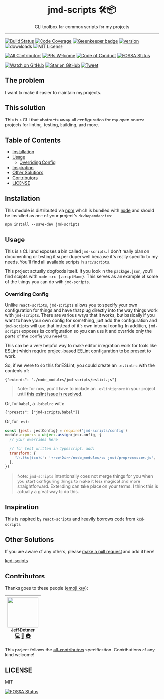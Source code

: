 <div align="center">
<h1>jmd-scripts 🛠📦</h1>

<p>CLI toolbox for common scripts for my projects</p>
</div>

<hr />

[![Build Status][build-badge]][build]
[![Code Coverage][coverage-badge]][coverage]
[![Greenkeeper badge](https://badges.greenkeeper.io/shellthor/jmd-scripts.svg)](https://greenkeeper.io/)
[![version][version-badge]][package]
[![downloads][downloads-badge]][npmcharts]
[![MIT License][license-badge]][license]

[![All Contributors](https://img.shields.io/badge/all_contributors-1-orange.svg?style=flat-square)](#contributors)
[![PRs Welcome][prs-badge]][prs]
[![Code of Conduct][coc-badge]][coc]
[![FOSSA Status](https://app.fossa.io/api/projects/git%2Bgithub.com%2Fshellthor%2Fjmd-scripts.svg?type=shield)](https://app.fossa.io/projects/git%2Bgithub.com%2Fshellthor%2Fjmd-scripts?ref=badge_shield)

[![Watch on GitHub][github-watch-badge]][github-watch]
[![Star on GitHub][github-star-badge]][github-star]
[![Tweet][twitter-badge]][twitter]

## The problem

I want to make it easier to maintain my projects.

## This solution

This is a CLI that abstracts away all configuration for my open source projects
for linting, testing, building, and more.

## Table of Contents

<!-- START doctoc generated TOC please keep comment here to allow auto update -->

<!-- DON'T EDIT THIS SECTION, INSTEAD RE-RUN doctoc TO UPDATE -->

* [Installation](#installation)
* [Usage](#usage)
  * [Overriding Config](#overriding-config)
* [Inspiration](#inspiration)
* [Other Solutions](#other-solutions)
* [Contributors](#contributors)
* [LICENSE](#license)

<!-- END doctoc generated TOC please keep comment here to allow auto update -->

## Installation

This module is distributed via [npm][npm] which is bundled with [node][node] and
should be installed as one of your project's `devDependencies`:

```
npm install --save-dev jmd-scripts
```

## Usage

This is a CLI and exposes a bin called `jmd-scripts`. I don't really plan on
documenting or testing it super duper well because it's really specific to my
needs. You'll find all available scripts in `src/scripts`.

This project actually dogfoods itself. If you look in the `package.json`, you'll
find scripts with `node src {scriptName}`. This serves as an example of some
of the things you can do with `jmd-scripts`.

### Overriding Config

Unlike `react-scripts`, `jmd-scripts` allows you to specify your own
configuration for things and have that plug directly into the way things work
with `jmd-scripts`. There are various ways that it works, but basically if you
want to have your own config for something, just add the configuration and
`jmd-scripts` will use that instead of it's own internal config. In addition,
`jmd-scripts` exposes its configuration so you can use it and override only
the parts of the config you need to.

This can be a very helpful way to make editor integration work for tools like
ESLint which require project-based ESLint configuration to be present to work.

So, if we were to do this for ESLint, you could create an `.eslintrc` with the
contents of:

```
{"extends": "./node_modules/jmd-scripts/eslint.js"}
```

> Note: for now, you'll have to include an `.eslintignore` in your project until
> [this eslint issue is resolved](https://github.com/eslint/eslint/issues/9227).

Or, for `babel`, a `.babelrc` with:

```
{"presets": ["jmd-scripts/babel"]}
```

Or, for `jest`:

```javascript
const {jest: jestConfig} = require('jmd-scripts/config')
module.exports = Object.assign(jestConfig, {
  // your overrides here

  // for test written in Typescript, add:
  transform: {
    '\\.(ts|tsx)$': '<rootDir>/node_modules/ts-jest/preprocessor.js',
  },
})
```

> Note: `jmd-scripts` intentionally does not merge things for you when you start
> configuring things to make it less magical and more straightforward. Extending
> can take place on your terms. I think this is actually a great way to do this.

## Inspiration

This is inspired by `react-scripts` and heavily borrows code from `kcd-scripts`.

## Other Solutions

If you are aware of any others, please [make a pull request][prs] and add it
here!

[kcd-scripts][kcd-scripts]

## Contributors

Thanks goes to these people ([emoji key][emojis]):

<!-- ALL-CONTRIBUTORS-LIST:START - Do not remove or modify this section -->

| [<img src="https://avatars1.githubusercontent.com/u/649578?v=4" width="100px;"/><br /><sub>Jeff Detmer</sub>](http://www.jeffdetmer.com)<br />[💻](https://github.com/shellthor/jmd-scripts/commits?author=shellthor 'Code') [📖](https://github.com/shellthor/jmd-scripts/commits?author=shellthor 'Documentation') [🚇](#infra-shellthor 'Infrastructure (Hosting, Build-Tools, etc)') |
| :--------------------------------------------------------------------------------------------------------------------------------------------------------------------------------------------------------------------------------------------------------------------------------------------------------------------------------------------------------------------------------------: |


<!-- ALL-CONTRIBUTORS-LIST:END -->

This project follows the [all-contributors][all-contributors] specification.
Contributions of any kind welcome!

## LICENSE

MIT

[npm]: https://www.npmjs.com/
[node]: https://nodejs.org
[build-badge]: https://img.shields.io/travis/shellthor/jmd-scripts.svg?style=flat-square
[build]: https://travis-ci.org/shellthor/jmd-scripts
[coverage-badge]: https://img.shields.io/codecov/c/github/shellthor/jmd-scripts.svg?style=flat-square
[coverage]: https://codecov.io/github/shellthor/jmd-scripts
[version-badge]: https://img.shields.io/npm/v/jmd-scripts.svg?style=flat-square
[package]: https://www.npmjs.com/package/jmd-scripts
[downloads-badge]: https://img.shields.io/npm/dm/jmd-scripts.svg?style=flat-square
[npmcharts]: http://npmcharts.com/compare/jmd-scripts
[license-badge]: https://img.shields.io/npm/l/jmd-scripts.svg?style=flat-square
[license]: https://github.com/shellthor/jmd-scripts/blob/master/LICENSE
[prs-badge]: https://img.shields.io/badge/PRs-welcome-brightgreen.svg?style=flat-square
[prs]: http://makeapullrequest.com
[donate-badge]: https://img.shields.io/badge/$-support-green.svg?style=flat-square
[coc-badge]: https://img.shields.io/badge/code%20of-conduct-ff69b4.svg?style=flat-square
[coc]: https://github.com/shellthor/jmd-scripts/blob/master/other/CODE_OF_CONDUCT.md
[github-watch-badge]: https://img.shields.io/github/watchers/shellthor/jmd-scripts.svg?style=social
[github-watch]: https://github.com/shellthor/jmd-scripts/watchers
[github-star-badge]: https://img.shields.io/github/stars/shellthor/jmd-scripts.svg?style=social
[github-star]: https://github.com/shellthor/jmd-scripts/stargazers
[twitter]: https://twitter.com/intent/tweet?text=Check%20out%20jmd-scripts!%20https://github.com/shellthor/jmd-scripts%20%F0%9F%91%8D
[twitter-badge]: https://img.shields.io/twitter/url/https/github.com/shellthor/jmd-scripts.svg?style=social
[emojis]: https://github.com/kentcdodds/all-contributors#emoji-key
[all-contributors]: https://github.com/kentcdodds/all-contributors
[kcd-scripts]: https://github.com/kentcdodds/kcd-scripts


[![FOSSA Status](https://app.fossa.io/api/projects/git%2Bgithub.com%2Fshellthor%2Fjmd-scripts.svg?type=large)](https://app.fossa.io/projects/git%2Bgithub.com%2Fshellthor%2Fjmd-scripts?ref=badge_large)